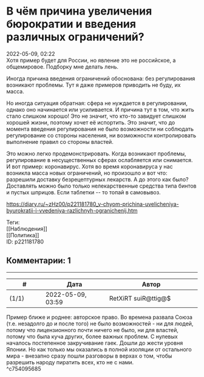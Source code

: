 В чём причина увеличения бюрократии и введения различных ограничений?
=====================================================================

  
2022-05-09, 02:22  
 Хотя пример будет для России, но явление это не российское, а общемировое. Подборку мне делать лень.   
   
 Иногда причина введения ограничений обоснована: без регулирования возникают проблемы. Тут я даже примеров приводить не буду, их масса.   
   
 Но иногда ситуация обратная: сфера не нуждается в регулировании, однако оно начинается или усиливается. И причина тут в том, что жить стало слишком хорошо! Это не значит, что кто-то завидует слишком хорошей жизни, поэтому хочет её испортить. Это значит, что до момента введения регулирования не было возможности ни соблюдать регулирование со стороны населения, ни возможности контролировать выполнение правил со стороны властей.   
   
 Это можно легко продемонстрировать. Когда возникают проблемы, регулирование в несущественных сферах ослабляется или снимается. И вот пример: коронавирус. Хотя во время коронавируса у нас возникла масса новых ограничений, но произошло и вот что: разрешили доставку безрецептурных лекарств. А до этого как было? Доставлять можно было только нелекарственные средства типа бинтов и пустых шприцов. Если таблетки -- то топай в самовывоз.   
  
<https://diary.ru/~zHz00/p221181780_v-chyom-prichina-uvelicheniya-byurokratii-i-vvedeniya-razlichnyh-ogranichenij.htm>  
  
Теги:  
[[Наблюдения]]  
[[Политика]]  
ID: p221181780  


Комментарии: 1
--------------

  


---



|         #         |              Дата              |                     Автор                     |           ID           |
| --- | --- | --- | --- |
| (1/1) | 2022-05-09, 03:59 | RetXiRT suiR@ttig@$ | c754095685 |

  
 Пример ближе и роднее: авторское право. Во времена развала Союза (т.е. незадолго до и после того) не было возможностей - ни для людей, потому что лицензионного почти ничего не было, ни для властей, потому что была куча других, более важных проблем. С нулевых началось постепенное закручивание гаек. Дошли до жести уровня Японии. Но как только мы оказались в полной изоляции от остального мира - внезапно сразу пошли разговоры в верхах о том, чтобы разрешить народу пиратить всех, кто не с нами.   
 ^c754095685